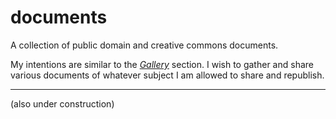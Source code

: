 # documents

A collection of public domain and creative commons documents.

My intentions are similar to the [_Gallery_](../gal) section. I wish to
gather and share various documents of whatever subject I am allowed to
share and republish.

---

(also under construction)
